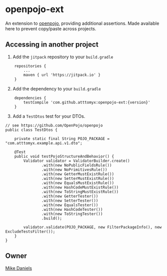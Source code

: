 # openpojo-ext

An extension to [openpojo](https://github.com/OpenPojo/openpojo), providing additional assertions. Made available here to prevent copy/paste across projects.

## Accessing in another project

1. Add the `jitpack` repository to your `build.gradle`
   
```
    repositories {
        ...
        maven { url 'https://jitpack.io' }
    }
```

2. Add the dependency to your `build.gradle`

```
    dependencies {
        testCompile 'com.github.atttomyx:openpojo-ext:{version}'
	}
```

3. Add a `TestDtos` test for your DTOs.

```
// see https://github.com/OpenPojo/openpojo
public class TestDtos {

    private static final String POJO_PACKAGE = "com.atttomyx.example.api.v1.dto";

    @Test
    public void testPojoStructureAndBehavior() {
        Validator validator = ValidatorBuilder.create()
                .with(new NoPublicFieldsRule())
                .with(new NoPrimitivesRule())
                .with(new GetterMustExistRule())
                .with(new SetterMustExistRule())
                .with(new EqualsMustExistRule())
                .with(new HashCodeMustExistRule())
                .with(new ToStringMustExistRule())
                .with(new GetterTester())
                .with(new SetterTester())
                .with(new EqualsTester())
                .with(new HashCodeTester())
                .with(new ToStringTester())
                .build();

        validator.validate(POJO_PACKAGE, new FilterPackageInfo(), new ExcludeTestsFilter());
    }
}
```

## Owner

[Mike Daniels](mailto:mikedaniels1546@gmail.com)
